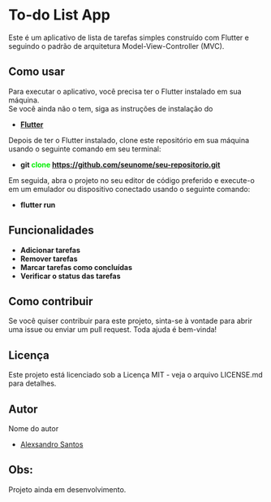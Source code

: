 # To-do List App
Este é um aplicativo de lista de tarefas simples construído com Flutter e seguindo o padrão de arquitetura Model-View-Controller (MVC).

## Como usar
Para executar o aplicativo, você precisa ter o Flutter instalado em sua máquina.</br> Se você ainda não o tem, siga as instruções de instalação do 
- <b>[Flutter](https://flutter.dev/docs/get-started/install)</b>

Depois de ter o Flutter instalado, clone este repositório em sua máquina usando o seguinte comando em seu terminal:
- <b> git <font color="greem"> clone </font> https://github.com/seunome/seu-repositorio.git </b>

Em seguida, abra o projeto no seu editor de código preferido e execute-o em um emulador ou dispositivo conectado usando o seguinte comando:
- <b>flutter run</b>

## Funcionalidades<b>
- Adicionar tarefas
- Remover tarefas
- Marcar tarefas como concluídas
- Verificar o status das tarefas</b>


## Como contribuir
Se você quiser contribuir para este projeto, sinta-se à vontade para abrir uma issue ou enviar um pull request. Toda ajuda é bem-vinda!


## Licença</br>
Este projeto está licenciado sob a Licença MIT - veja o arquivo LICENSE.md para detalhes.

## Autor
Nome do autor 
- [Alexsandro Santos](https://www.linkedin.com/in/aljsantos/)

## Obs:
Projeto ainda em desenvolvimento.